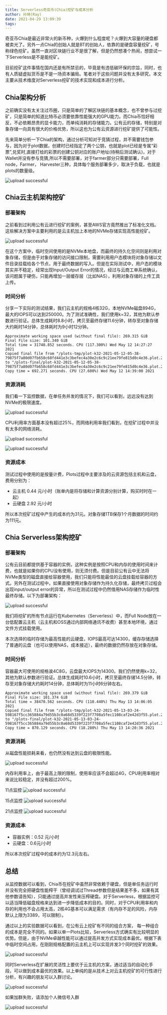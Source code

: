 ```yaml
---
title: Serverless奇亚币(Chia)挖矿与成本分析
author: 孙琦(Ray)
date: 2021-04-29 13:09:39
tags:
---
```

奇亚币Chia是最近非常火的新币种，火爆到什么程度呢？火爆到大容量的硬盘都被卖光了。另外一点Chia的创始人就是BT的创始人，依靠的是硬盘容量挖矿，号称绿色挖矿。虽然一直对区块链行业不是很了解，但是仍然想凑个热闹，想尝试一下Serverless是不是能挖矿。

目前挖矿这件事情在国内还是有所禁忌的，毕竟是有违低碳环保的宗旨，同时，也有人质疑虚拟货币是不是一场资本骗局。笔者对于这些问题并没有太多研究，本文主要从技术维度对Serverless挖矿的技术实现和成本进行分析。

<!-- more -->

## Chia架构分析

之前确实没有太关注过币圈，只是简单的了解区块链的基本概念，也不曾参与过挖矿，只是简单的知道比特币必须要依靠性能强大的GPU能力。而Chia币恰好相反，不必依赖昂贵的显卡能力，而单纯消耗的存储能力。公有云的存储，特别是对象存储一向具有很大的价格优势，所以这也为公有云资源进行挖矿提供了可能性。

先来简单分析一下Chia的架构，通过分析可知对于竞猜过程，并不需要钱包参与，因为对于plot数据，创建时已经指定了两个公钥，也就是plot已经是专属“彩票”,兑奖时,直接打给的彩票的创建公钥对应的账户地址(待稍后测试确认)，对于Wallet并没有参与竞猜,所以不需要部署，对于farmer部分只需要部署，Full node，Farmer， Harvester三种，具体每个服务部署多少，取决于负载，也就是 plots的数量级。

![upload successful](/images/pasted-227.png)

## Chia云主机架构挖矿

### 部署架构

之前看到过利用公有云进行挖矿的案例，甚至AWS官方竟然推出了标准化文档。这些解决方案中主要利用的是云主机加上本地的NVMe存储实现高性能挖矿。

![upload successful](/images/pasted-232.png)

在这个方案中，临时空间使用的是NVMe本地盘，而最终的持久化空间则是利用对象存储，但是由于对象存储的访问接口限制，需要利用用户态模块将对象存储以文件目录挂载给各个节点，用于最终数据的写入。但是在实际测试中，用户态的模块其实并不稳定，经常出现Input/Output Error的情况，经过与云商工单系统确认，该问题属于硬伤，只能再增加一层缓存层（比如NAS），利用对象存储的上传工具上传。

### 时间分析

分享一下实际的测试结果，我们云主机的规格4核32G，本地NVMe磁盘894G，最大的IOPS可以达到250000。为了测试准确性，我们使用k=32，其他为默认参数进行验证。总体生成耗时8.8小时，拷贝至最终存储11.6分钟，转存至对象存储大约耗时14分钟，总体耗时为9小时12分钟。

```
Approximate working space used (without final file): 269.315 GiB
Final File size: 101.340 GiB
Total time = 31748.852 seconds. CPU (117.300%) Wed May 12 14:27:27 2021
Copied final file from "/plots-tmp/plot-k32-2021-05-12-05-38-79875f7a80d07fb658c68fd441e3c3befec4a30e2c6c9c21ee79fe815d0c4e36.plot.2.tmp" to "/plots-final/plot-k32-2021-05-12-05-38-79875f7a80d07fb658c68fd441e3c3befec4a30e2c6c9c21ee79fe815d0c4e36.plot.2.tmp"
Copy time = 692.271 seconds. CPU (27.600%) Wed May 12 14:39:00 2021
```

### 资源消耗

我们看一下监控数据，在单任务并发的情况下，我们可以看到，远远没有达到NVMe的极限速度。

![upload successful](/images/pasted-228.png)

CPU利用率方面基本没有超过25%，而网络利用率我们看到，在挖矿过程中并没有太多的网络消耗。

![upload successful](/images/pasted-231.png)

![upload successful](/images/pasted-230.png)

### 资源成本

测试过程中使用的是按量计费，Plots过程中主要涉及的云资源包括主机和云盘，费用分别为：

* 云主机 0.44 元/小时（账单内是将存储和计算资源分别计算，购买时时在一起）
* 云硬盘 2.92 元/小时

所以本次挖矿过程中产生的成本约为31元。对象存储1TB保存1个月数据的时间约为111元。

## Chia Serverless架构挖矿

### 部署架构

公有云目前都提供基于容器的实例，这种实例是按照CPU和内存的使用时间来计费，也就是如果你的CPU没有使用，则无须付费。但是目前公有云中无法将NVMe类型的磁盘直接给容器使用，我们只能将性能最佳的云盘挂载给容器的方式。另外在测试过程中，如果直接使用对象存储作为持久化存储，最终拷贝过程会出现input/output error的异常，所以在测试过程中仍然借用NAS存储作为临时性最终存储。以下为部署架构：

![upload successful](/images/pasted-233.png)

我们将挖矿的所有节点运行在Kubernetes（Serverless）中，而Full Node放在一台低配置云主机（云主机和OSS通过内部网络通讯不收费）甚至本地环境，通过文件方式挂载使用。

本次选择的临时存储为最高性能的云硬盘，IOPS最高可达14300，缓存存储选择了普通的云盘（也可以使用NAS，成本接近），最终的数据仍然存放在对象存储。

### 时间分析

容器最大可使用的规格诶4C8G，云盘最大IOPS为14300。我们仍然使用k=32，其他为默认参数进行验证。总体生成耗时10.6小时，拷贝至最终存储14.5分钟，转存至对象存储大约耗时14分钟，总体耗时为11小时6分钟左右。

```
Approximate working space used (without final file): 269.379 GiB
Final File size: 101.374 GiB
Total time = 38470.562 seconds. CPU (110.440%) Thu May 13 14:06:05 2021
Copied final file from "/plots-tmp/plot-k32-2021-05-13-03-24-598167f5cc365884a79d55b3c0a68d5339f223f7708a5fec1108caf2e42d3f55.plot.2.tmp" to "/plots-final/plot-k32-2021-05-13-03-24-598167f5cc365884a79d55b3c0a68d5339f223f7708a5fec1108caf2e42d3f55.plot.2.tmp"
Copy time = 870.129 seconds. CPU (18.280%) Thu May 13 14:20:36 2021
```


### 资源消耗

从磁盘性能损耗来看，也仍然没有达到云盘的极限性能。

![upload successful](/images/pasted-235.png)

内存利用率上，由于最高上限的限制，使用率应该不会超过4G，CPU利用率相对来说比较稳定，并没有超过200%。

11点监控
![upload successful](/images/pasted-236.png)

15点监控
![upload successful](/images/pasted-237.png)

21点监控
![upload successful](/images/pasted-238.png)


### 资源成本

* 容器实例：0.52 元/小时
* 云硬盘：0.6元/小时

所以本次挖矿过程中的成本约为12.3元左右。


## 总结

从监控数据可以看到，Chia币在挖矿中虽然非常依赖于硬盘，但是单任务运行时并没有完全把硬盘性能榨干（曾经调试过Thread参数但是结果差不多，如果有其他参数请告知），只能通过提高并发性来压榨硬盘。对于Serverless，根据监控可以适当降低磁盘规格来达到进一步降低成本的目的。同时，对于CPU利用率和内存的利用也不会占用太高，2核4G基本可以满足需求（有内存不足的风险，内存默认上限为3389，可以限制）。

通过以上的实验数据可以看到，在公有云上挖矿有不同的组合方案，
每一种组合的成本是完全不同的。如果以单一Plots比较，Serverless方式确实有比较明显的优势。但是，由于NVMe卓越性能可以通过提高并发方式实现成本最优。根据下表中临时空间占用，在刚刚规格配置的云主机上可以实现并发3个同时挖矿的效果。

![upload successful](/images/pasted-234.png)

同时Serverless在扩展的灵活性上要优于云主机的方案，通过适当的自动化手段，可以做到成本最优的效果。以上单纯的是从技术上对云主机挖矿的可行性进行分析，有兴趣的朋友可以入群讨论。

![upload successful](/images/pasted-239.png)

如果加群失败，请添加个人微信号入群

![upload successful](/images/pasted-240.png)